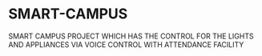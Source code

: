 # SMART-CAMPUS
SMART CAMPUS PROJECT WHICH HAS THE CONTROL FOR THE LIGHTS AND APPLIANCES VIA VOICE CONTROL WITH ATTENDANCE FACILITY
